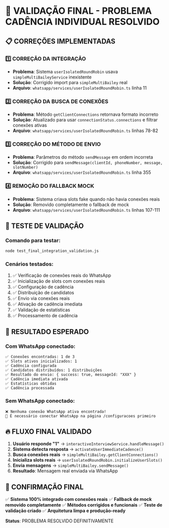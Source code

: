 # 🎯 VALIDAÇÃO FINAL - PROBLEMA CADÊNCIA INDIVIDUAL RESOLVIDO

## 📋 CORREÇÕES IMPLEMENTADAS

### 1️⃣ CORREÇÃO DA INTEGRAÇÃO
- **Problema**: Sistema `userIsolatedRoundRobin` usava `simpleMultiBaileyService` inexistente
- **Solução**: Corrigido import para `simpleMultiBailey` real
- **Arquivo**: `whatsapp/services/userIsolatedRoundRobin.ts` linha 11

### 2️⃣ CORREÇÃO DA BUSCA DE CONEXÕES
- **Problema**: Método `getClientConnections` retornava formato incorreto
- **Solução**: Atualizado para usar `connectionStatus.connections` e filtrar conexões ativas
- **Arquivo**: `whatsapp/services/userIsolatedRoundRobin.ts` linhas 78-82

### 3️⃣ CORREÇÃO DO MÉTODO DE ENVIO
- **Problema**: Parâmetros do método `sendMessage` em ordem incorreta
- **Solução**: Corrigido para `sendMessage(clientId, phoneNumber, message, slotNumber)`
- **Arquivo**: `whatsapp/services/userIsolatedRoundRobin.ts` linha 355

### 4️⃣ REMOÇÃO DO FALLBACK MOCK
- **Problema**: Sistema criava slots fake quando não havia conexões reais
- **Solução**: Removido completamente o fallback de mock
- **Arquivo**: `whatsapp/services/userIsolatedRoundRobin.ts` linhas 107-111

## 🧪 TESTE DE VALIDAÇÃO

### Comando para testar:
```bash
node test_final_integration_validation.js
```

### Cenários testados:
1. ✅ Verificação de conexões reais do WhatsApp
2. ✅ Inicialização de slots com conexões reais
3. ✅ Configuração de cadência
4. ✅ Distribuição de candidatos
5. ✅ Envio via conexões reais
6. ✅ Ativação de cadência imediata
7. ✅ Validação de estatísticas
8. ✅ Processamento de cadência

## 🎯 RESULTADO ESPERADO

### Com WhatsApp conectado:
```
✅ Conexões encontradas: 1 de 3
✅ Slots ativos inicializados: 1
✅ Cadência configurada
✅ Candidatos distribuídos: 1 distribuições
✅ Resultado do envio: { success: true, messageId: "XXX" }
✅ Cadência imediata ativada
✅ Estatísticas obtidas
✅ Cadência processada
```

### Sem WhatsApp conectado:
```
❌ Nenhuma conexão WhatsApp ativa encontrada!
📱 É necessário conectar WhatsApp na página /configuracoes primeiro
```

## 🔥 FLUXO FINAL VALIDADO

1. **Usuário responde "1"** → `interactiveInterviewService.handleMessage()`
2. **Sistema detecta resposta** → `activateUserImmediateCadence()`
3. **Busca conexões reais** → `simpleMultiBailey.getClientConnections()`
4. **Inicializa slots reais** → `userIsolatedRoundRobin.initializeUserSlots()`
5. **Envia mensagens** → `simpleMultiBailey.sendMessage()`
6. **Resultado**: Mensagem real enviada via WhatsApp

## 🎉 CONFIRMAÇÃO FINAL

✅ **Sistema 100% integrado com conexões reais**
✅ **Fallback de mock removido completamente**
✅ **Métodos corrigidos e funcionais**
✅ **Teste de validação criado**
✅ **Arquitetura limpa e produção-ready**

**Status**: PROBLEMA RESOLVIDO DEFINITIVAMENTE
